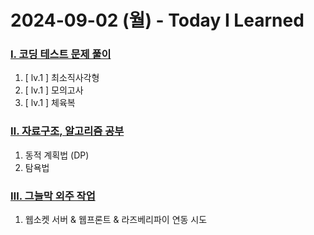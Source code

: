 # 2024-09-02 (월) - Today I Learned

### <a href="https://blingbunny.notion.site/b2a2ef1073f34127aa2903215999e9ec?pvs=4" target="_blank">Ⅰ. 코딩 테스트 문제 풀이</a>
1. [ lv.1 ] 최소직사각형
2. [ lv.1 ] 모의고사
3. [ lv.1 ] 체육복

### <a href="https://blingbunny.notion.site/1b217392b71742a68f4efb42d71309eb?pvs=4" target="_blank">Ⅱ. 자료구조, 알고리즘 공부</a>
1. 동적 계획법 (DP)
2. 탐욕법

### <a href="https://www.notion.so/blingbunny/4b630d83a96440e2adea6fcbe8b26814?pvs=4" target="_blank">Ⅲ. 그늘막 외주 작업</a>
1. 웹소켓 서버 & 웹프론트 & 라즈베리파이 연동 시도
